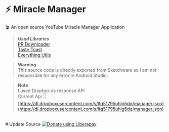 # ⚡ Miracle Manager
🪴 An open source YouTube Miracle Manager Application
>***Used Libraries***<br>
> [PR Downloader](https://github.com/amitshekhariitbhu/PRDownloader)<br>
> [Tasty Toast](https://github.com/yadav-rahul/TastyToast)<br>
> [Everything Utils](https://github.com/abodinagdat16/EveryThingUtils)<br>

>**Warning**<br>
>This source code is directly exported from Sketchware so I am not responsible for any error in Android Studio.

>**Note**<br>
> I used Dropbox as response API<br>
> Current Api 👇<br>
> [https://dl.dropboxusercontent.com/s/lfq51795uhlg5dq/manager.json](https://dl.dropboxusercontent.com/s/lfq51795uhlg5dq/manager.json)
<br>
# Update Source
<noscript><a href="https://liberapay.com/DudeCool26/donate"><img alt="Donate using Liberapay" src="https://liberapay.com/assets/widgets/donate.svg"></a></noscript>
